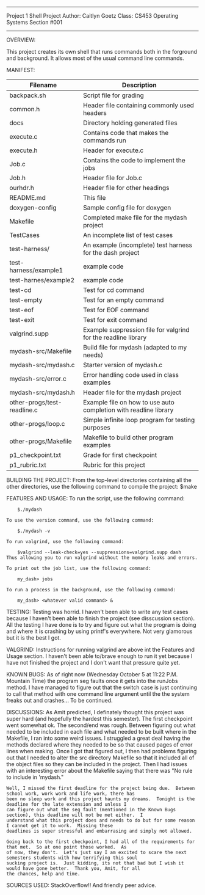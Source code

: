 *******************************************
Project 1 Shell Project
Author: Caitlyn Goetz
Class: CS453 Operating Systems Section #001
********************************************

OVERVIEW:

This project creates its own shell that runs commands both in the forground and background.
It allows most of the usual command line commands.

MANIFEST:

|Filename       | Description                                                       |
|---------------|-------------------------------------------------------------------|
|backpack.sh	|Script file for grading					    |
|common.h	|Header file containing commonly used headers			    |
|docs		|Directory holding generated files				    |
|execute.c	|Contains code that makes the commands run			    |
|execute.h	|Header for execute.c						    |
|Job.c		|Contains the code to implement the jobs			    |
|Job.h		|Header file for Job.c						    |	
|ourhdr.h	|Header file for other headings					    |
|README.md      |This file                                                          |
|doxygen-config |Sample config file for doxygen                                     |
|Makefile       |Completed make file for the mydash project			    |
|TestCases      |An incomplete list of test cases                                   |
|test-harness/  |An example (incomplete) test harness for the dash project          |
|test-harness/example1  |example code 						    |
|test-harnes/example2	|example code						    |
|test-cd	|Test for cd command						    |
|test-empty	|Test for an empty command					    |
|test-eof	|Test for EOF command						    |
|test-exit	|Test for exit command						    |
|valgrind.supp  |Example suppression file for valgrind for the readline library     |
|mydash-src/Makefile | Build file for mydash (adapted to my needs)                  |
|mydash-src/mydash.c | Starter version of mydash.c                                  |
|mydash-src/error.c | Error handling code used in class examples                    |
|mydash-src/mydash.h| Header file for the mydash project                            |
|other-progs/test-readline.c|Example file on how to use auto completion with readline library |
|other-progs/loop.c   |Simple infinite loop program for testing purposes            |
|other-progs/Makefile |Makefile to build other program examples                     |
|p1_checkpoint.txt  |Grade for first checkpoint					    |
|p1_rubric.txt	|Rubric for this project					    |

BUILDING THE PROJECT:
	From the top-level directories containing all the other directories, use the following command to compile the project:
		$make

FEATURES AND USAGE:
	To run the script, use the following command:

		$./mydash

	To use the version command, use the following command:

		$./mydash -v

	To run valgrind, use the following command:

		$valgrind --leak-check=yes --suppressions=valgrind.supp dash
	Thus allowing you to run valgrind without the memory leaks and errors.

	To print out the job list, use the following command:
	
		my_dash> jobs

	To run a process in the background, use the following command:

		my_dash> <whatever valid command> &
TESTING:
	Testing was horrid.  I haven't been able to write any test cases because I haven't been able to finish the project
	(see disscussion section).  All the testing I have done is to try and figure out what the program is doing and where
	it is crashing by using printf's everywhere.  Not very glamorous but it is the best I got.

VALGRIND:
	Instructions for running valgrind are above int the Features and Usage section.  I haven't been able to/brave enough
	to run it yet because I have not finished the project and I don't want that pressure quite yet.

KNOWN BUGS:
	As of right now (Wednesday October 5 at 11:22 P.M. Mountain Time) the program seg faults once it gets into the 
	runJobs method. I have managed to figure out that the switch case is just continuing to call that method with one
	command line argument until the the system freaks out and crashes... To be continued.

DISCUSSIONS:
	As Amit predicted, I definately thought this project was super hard (and hopefully the hardest this semester).  The
	first checkpoint went somewhat ok.  The second/end was rough.  Between figuring out what needed to be included in
	each file and what needed to be built where in the Makefile, I ran into some weird issues.  I struggled a great
	deal having the methods declared where they needed to be so that caused pages of error lines when making.  Once I 
	got that figured out, I then had problems figuring out that I needed to alter the src directory Makefile so that
	it included all of the object files so they can be included in the project.  Then I had issues with an interesting
	error about the Makefile saying that there was "No rule to include <some file> in 'mydash."

	Well, I missed the first deadline for the project being due.  Between school work, work work and life work, there has
	been no sleep work and this project haunts my dreams.  Tonight is the deadline for the late extension and unless I 
	can figure out what the seg fault (mentioned in the Known Bugs section), this deadline will not be met either.  I 
	understand what this project does and needs to do but for some reason I cannot get it to work.  Missing these 
	deadlines is super stressful and embarrasing and simply not allowed.

	Going back to the first checkpoint, I had all of the requirements for that met.  So at one point those worked.  As
	of now, they don't.  Let's just say I am excited to scare the next semesters students with how terrifying this soul
	sucking project is.  Just kidding, its not that bad but I wish it would have gone better.  Thank you, Amit, for all
	the chances, help and time.

SOURCES USED:
	StackOverflow!!  And friendly peer advice.
